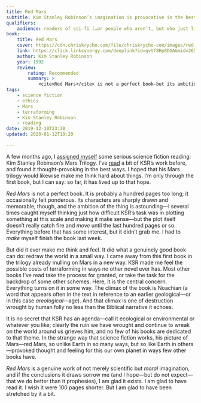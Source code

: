 ```yaml
---
title: Red Mars
subtitle: Kim Stanley Robinson’s imagination is provocative in the best ways.
qualifiers:
    audience: readers of sci-fi (…or people who aren’t, but who just like to be challenged in their thinking).
book:
    title: Red Mars
    cover: https://cdn.chriskrycho.com/file/chriskrycho-com/images/red-mars.jpg
    link: https://click.linksynergy.com/deeplink?id=qvtf8Hp8DGA&mid=2653&murl=https%3A%2F%2Fwww.alibris.com%2FRed-Mars-Kim-Stanley-Robinson%2Fbook%2F5602896%3Fmatches%3D189
    author: Kim Stanley Robinson
    year: 1992
    review:
        rating: Recommended
        summary: >
            <cite>Red Mars</cite> is not a perfect book—but its ambition is astounding, and it made me think hard about things down here on earth (the way the very best sci-fi does).
tags:
    - science fiction
    - ethics
    - Mars
    - terraforming
    - Kim Stanley Robinson
    - reading
date: 2019-12-10T23:30
updated: 2020-01-12T18:20

---
```


A few months ago, I [assigned myself][ws-7.10] some serious science fiction reading: Kim Stanley Robinson’s Mars Trilogy. I’ve [read][icehenge] a bit of KSR’s work before, and found it thought-provoking in the best ways. I hoped that his Mars trilogy would likewise make me think hard about things. I’m only through the first book, but I can say: so far, it has lived up to that hope.

<cite>Red Mars</cite> is not a perfect book. It is probably a hundred pages too long; it occasionally felt ponderous. Its characters are sharply drawn and memorable, though, and the ambition of the thing is astounding—I several times caught myself thinking just how difficult KSR’s task was in plotting something at this scale and making it make sense—but the plot itself doesn’t really catch fire and *move* until the last hundred pages or so. Everything before that has some interest, but it didn’t grab me. I had to *make* myself finish the book last week.

But did it ever make me think and feel. It did what a genuinely good book can do: redraw the world in a small way. I came away from this first book in the trilogy already mulling on Mars in a new way. KSR made me feel the possible costs of terraforming in ways no other novel ever has. Most other books I’ve read take the process for granted, or take the task for the backdrop of some other schemes. Here, it is the central concern. Everything turns on it in some way. The climax of the book is Noachian (a word that appears often in the text in reference to an earlier geological—or in this case <i>areological</i>—age). And that climax is one of destruction wrought by human folly no less than the Biblical narrative it echoes.

It is no secret that KSR has an agenda—call it ecological or environmental or whatever you like; clearly the ruin we have wrought and continue to wreak on the world around us grieves him, and no few of his books are dedicated to that theme. In the strange way that science fiction works, his picture of Mars—red Mars, so unlike Earth in so many ways, but so like Earth in others—provoked thought and feeling for this our own planet in ways few other books have.

<cite>Red Mars</cite> is a genuine work of not merely scientific but *moral* imagination, and if the conclusions it draws sorrow me (and I hope—but do not expect—that we do better than it prophesies), I am glad it exists. I am glad to have read it. I wish it were 100 pages shorter. But I am glad to have been stretched by it a bit.


[ws-7.10]: https://winningslowly.org/7.10/
[icehenge]: https://v4.chriskrycho.com/2017/icehenge.html